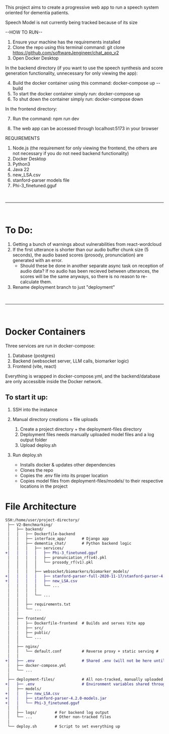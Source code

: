 This project aims to create a progressive web app to run a speech system oriented for dementia patients. 

Speech Model is not currently being tracked because of its size

--HOW TO RUN--
1. Ensure your machine has the requirements installed
2. Clone the repo using this terminal command: git clone https://github.com/softwareJengineer/chat_app_v2
3. Open Docker Desktop

In the backend directory (if you want to use the speech synthesis and score generation functionality, unnecessary for only viewing the app):

4. Build the docker container using this command: docker-compose up --build
5. To start the docker container simply run: docker-compose up
6. To shut down the container simply run: docker-compose down

In the frontend directory:

7. Run the command: npm run dev

8. The web app can be accessed through localhost:5173 in your browser

REQUIREMENTS
1. Node.js (the requirement for only viewing the frontend, the others are not necessary if you do not need backend functionality)
2. Docker Desktop
3. Python3
4. Java 22
5. new_LSA.csv
6. stanford-parser models file
7. Phi-3_finetuned.gguf

<br> <hr> <br>

# To Do:

1. Getting a bunch of warnings about vulnerabilities from react-wordcloud
2. If the first utterance is shorter than our audio buffer chunk size (5 seconds), the audio based scores (prosody, pronunciation) are generated with an error.
    - Should these be done in another separate async task on reception of audio data? If no audio has been recieved between utterances, the scores will be the same anyways, so there is no reason to re-calculate them.
3. Rename deployment branch to just "deployment"


<br> <hr> <br>

# Docker Containers
Three services are run in docker-compose:
1) Database (postgres)
2) Backend  (websocket server, LLM calls, biomarker logic)
3) Frontend (vite, react) 

Everything is wrapped in docker-compose.yml, and the backend/database are only accessible inside the Docker network.

## To start it up:
1. SSH into the instance

2. Manual directory creations + file uploads
    1. Create a project directory + the deployment-files directory
    2. Deployment files needs manually uploaded model files and a log output folder
    3. Upload deploy.sh

3. Run deploy.sh
    * Installs docker & updates other dependencies
    * Clones the repo
    * Copies the .env file into its proper location 
    * Copies model files from deployment-files/models/ to their respective locations in the project



# File Architecture
```diff
SSH:/home/user/project-directory/
 ├── V2-Benchmarking/
 │   ├── backend/
 │   │   ├── Dockerfile-backend
 │   │   ├── interface_app/       # Django app
 │   │   ├── dementia_chat/       # Python backend logic
 │   │   │   ├── services/
+│   │   │   │   ├── Phi-3_finetuned.gguf
 │   │   │   │   ├── pronunciation_rf(v4).pkl
 │   │   │   │   └── prosody_rf(v1).pkl
 │   │   │   │
 │   │   │   ├── websocket/biomarkers/biomarker_models/
+│   │   │   │   ├── stanford-parser-full-2020-11-17/stanford-parser-4.2.0-models.jar
+│   │   │   │   ├── new_LSA.csv
 │   │   │   │   └── ...
 │   │   │   │
 │   │   │   └── ...
 │   │   │
 │   │   ├── requirements.txt
 │   │   └── ...
 │   │
 │   ├── frontend/
 │   │   ├── Dockerfile-frontend  # Builds and serves Vite app
 │   │   ├── src/
 │   │   ├── public/
 │   │   └── ...
 │   │
 │   ├── nginx/
 │   │   └── default.conf         # Reverse proxy + static serving #
 │   │
+│   ├── .env                     # Shared .env (will not be here until moved in deploy.sh)
 │   ├── docker-compose.yml
 │   └── ...
 │
 ├── deployment-files/            # All non-tracked, manually uploaded files
+│   ├── .env                     # Environment variables shared throughout the project (for frontend and backend)
 │   ├── models/      
+│   │   ├── new_LSA.csv
+│   │   ├── stanford-parser-4.2.0-models.jar
+│   │   └── Phi-3_finetuned.gguf
 │   │
 │   ├── logs/        # For backend log output
 │   └── ...          # Other non-tracked files
 │
 └── deploy.sh        # Script to set everything up
```










